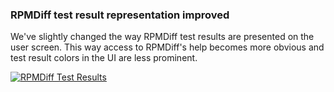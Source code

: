 ### RPMDiff test result representation improved

We've slightly changed the way RPMDiff test results are presented on the
user screen. This way access to RPMDiff's help becomes more obvious and
test result colors in the UI are less prominent.

[![RPMDiff Test Results](images/3.10.6/rpmdiff_result_before_after.png)](images/3.10.6/rpmdiff_result_before_after.png)

